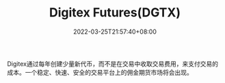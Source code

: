 ﻿---
weight: 
title: "Digitex Futures(DGTX)"
description: "Digitex通过每年创建少量新代币，而不是在交易中收取交易费用，来支付交易的成本"
date: 2022-03-25T21:57:40+08:00
lastmod: 2022-03-25T16:45:40+08:00
draft: false
authors: ["Metabd"]
featuredImage: "digitex-futuresdgtx.webp"
link: ""
tags: ["数字代币","Digitex Futures(DGTX)"]
categories: ["navigation"]
navigation: ["数字代币"]
lightgallery: true
toc: true
pinned: false
recommend: false
recommend1: false
---
Digitex通过每年创建少量新代币，而不是在交易中收取交易费用，来支付交易的成本。一个稳定、快速、安全的交易平台上的佣金期货市场将会出现。
